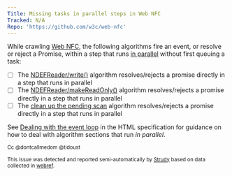 ```yaml
---
Title: Missing tasks in parallel steps in Web NFC
Tracked: N/A
Repo: 'https://github.com/w3c/web-nfc'
---
```


While crawling [Web NFC](https://w3c.github.io/web-nfc/), the following algorithms fire an event, or resolve or reject a Promise, within a step that runs [in parallel](https://html.spec.whatwg.org/multipage/infrastructure.html#in-parallel) without first queuing a task:
* [ ] The [NDEFReader/write()](https://w3c.github.io/web-nfc/#dom-ndefreader-write) algorithm resolves/rejects a promise directly in a step that runs in parallel
* [ ] The [NDEFReader/makeReadOnly()](https://w3c.github.io/web-nfc/#dom-ndefreader-makereadonly) algorithm resolves/rejects a promise directly in a step that runs in parallel
* [ ] The [clean up the pending scan](https://w3c.github.io/web-nfc/#dfn-clean-up-the-pending-scan) algorithm resolves/rejects a promise directly in a step that runs in parallel

See [Dealing with the event loop](https://html.spec.whatwg.org/multipage/webappapis.html#event-loop-for-spec-authors) in the HTML specification for guidance on how to deal with algorithm sections that run *in parallel*.

<sub>Cc @dontcallmedom @tidoust</sub>

<sub>This issue was detected and reported semi-automatically by [Strudy](https://github.com/w3c/strudy/) based on data collected in [webref](https://github.com/w3c/webref/).</sub>
